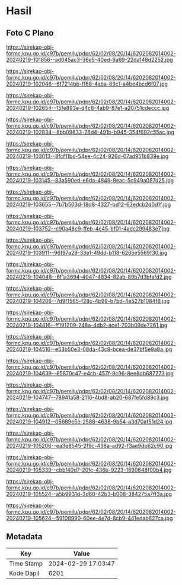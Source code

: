 # Hasil

## Foto C Plano

https://sirekap-obj-formc.kpu.go.id/c97b/pemilu/pdpr/62/02/08/20/14/6202082014002-20240219-101856--ad045ac3-36e5-40ed-9a69-22da148d2252.jpg

https://sirekap-obj-formc.kpu.go.id/c97b/pemilu/pdpr/62/02/08/20/14/6202082014002-20240219-102046--6f7214bb-ff68-4aba-89c1-a4be4bcd6f07.jpg

https://sirekap-obj-formc.kpu.go.id/c97b/pemilu/pdpr/62/02/08/20/14/6202082014002-20240219-102654--15fe893e-d4c8-4ab9-87e1-a20751cdeccc.jpg

https://sirekap-obj-formc.kpu.go.id/c97b/pemilu/pdpr/62/02/08/20/14/6202082014002-20240219-102834--8bb09833-26d4-491b-b945-354f692c55ac.jpg

https://sirekap-obj-formc.kpu.go.id/c97b/pemilu/pdpr/62/02/08/20/14/6202082014002-20240219-103013--8fcf11bd-54ee-4c24-926d-07ad951b839e.jpg

https://sirekap-obj-formc.kpu.go.id/c97b/pemilu/pdpr/62/02/08/20/14/6202082014002-20240219-103145--83a590ed-e6da-4849-8eac-5c949a087d25.jpg

https://sirekap-obj-formc.kpu.go.id/c97b/pemilu/pdpr/62/02/08/20/14/6202082014002-20240219-103655--7b7b503d-18d8-4327-bd12-63edcb2d0d1f.jpg

https://sirekap-obj-formc.kpu.go.id/c97b/pemilu/pdpr/62/02/08/20/14/6202082014002-20240219-103752--c90a48c9-ffeb-4c45-bf01-4adc299483e7.jpg

https://sirekap-obj-formc.kpu.go.id/c97b/pemilu/pdpr/62/02/08/20/14/6202082014002-20240219-103911--96f97a29-33e1-49dd-b118-6265e5569f30.jpg

https://sirekap-obj-formc.kpu.go.id/c97b/pemilu/pdpr/62/02/08/20/14/6202082014002-20240219-104048--6f1a3694-4047-4834-82ab-89b7d3bfafd2.jpg

https://sirekap-obj-formc.kpu.go.id/c97b/pemilu/pdpr/62/02/08/20/14/6202082014002-20240219-104206--7d9f1565-f28c-4b99-b7bd-4e527b1084f8.jpg

https://sirekap-obj-formc.kpu.go.id/c97b/pemilu/pdpr/62/02/08/20/14/6202082014002-20240219-104416--ff191209-248a-4db2-ace1-703b09de7261.jpg

https://sirekap-obj-formc.kpu.go.id/c97b/pemilu/pdpr/62/02/08/20/14/6202082014002-20240219-104516--e53b50e3-08da-43c8-bcea-de37bf5e9a8a.jpg

https://sirekap-obj-formc.kpu.go.id/c97b/pemilu/pdpr/62/02/08/20/14/6202082014002-20240219-104639--65870c47-e4cb-457f-9c96-8ee8db687273.jpg

https://sirekap-obj-formc.kpu.go.id/c97b/pemilu/pdpr/62/02/08/20/14/6202082014002-20240219-104747--78941a58-2116-4bd8-ab20-687fe5fd89c3.jpg

https://sirekap-obj-formc.kpu.go.id/c97b/pemilu/pdpr/62/02/08/20/14/6202082014002-20240219-104912--05689e5e-2588-4638-9b54-a3d70af51d24.jpg

https://sirekap-obj-formc.kpu.go.id/c97b/pemilu/pdpr/62/02/08/20/14/6202082014002-20240219-105206--ea3e8545-2f9c-438a-ad92-f3ae9db62c90.jpg

https://sirekap-obj-formc.kpu.go.id/c97b/pemilu/pdpr/62/02/08/20/14/6202082014002-20240219-105339--cbbf40d7-20fc-436b-9223-1690648f00b4.jpg

https://sirekap-obj-formc.kpu.go.id/c97b/pemilu/pdpr/62/02/08/20/14/6202082014002-20240219-105524--a5b9931d-3d60-42b3-b008-384275a7ff3a.jpg

https://sirekap-obj-formc.kpu.go.id/c97b/pemilu/pdpr/62/02/08/20/14/6202082014002-20240219-105624--59108990-60ee-4e7d-8cb9-441edab627ca.jpg


## Metadata

| Key        | Value               |
| ---------- | ------------------- |
| Time Stamp | 2024-02-29 17:03:47 |
| Kode Dapil | 6201                |



